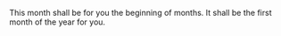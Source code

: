 This month shall be for you the beginning of months. It shall be the first month of the year for you.
